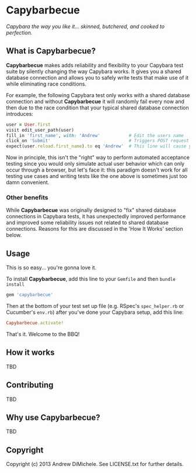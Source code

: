 # Capybarbecue

_Capybara the way you like it... skinned, butchered, and cooked to perfection._

## What is Capybarbecue?

**Capybarbecue** makes adds reliability and flexibility to your Capybara test suite by silently changing the way
Capybara works. It gives you a shared database connection and allows you to safely write tests that make use of it
while eliminating race conditions.

For example, the following Capybara test only works with a shared database connection and without **Capybarbecue** it
will randomly fail every now and then due to the race condition that your typical shared database connection
introduces:

```ruby
user = User.first
visit edit_user_path(user)
fill_in 'first_name', with: 'Andrew'           # Edit the users name
click_on 'Submit'                              # Triggers POST request
expect(user.reload.first_name).to eq 'Andrew'  # This line will cause you some headaches
```

Now in principle, this isn't the "right" way to perform automated acceptance testing since you would only simulate
actual user behavior which can only occur through a browser, but let's face it: this paradigm doesn't work for all
testing use cases and writing tests like the one above is sometimes just too damn convenient.

### Other benefits

While **Capybarbecue** was originally designed to "fix" shared database connections in Capybara tests, it has
unexpectedly improved performance and improved some reliability issues not related to shared database connections.
Reasons for this are discussed in the 'How It Works' section below.

## Usage

This is so easy... you're gonna love it.

To install **Capybarbecue**, add this line to your `Gemfile` and then `bundle install`

```ruby
gem 'capybarbecue'
```

Then at the bottom of your test set up file (e.g. RSpec's `spec_helper.rb` or Cucumber's `env.rb`) after you've done
your Capybara setup, add this line:

```ruby
Capybarbecue.activate!
```

That's it. Welcome to the BBQ!

## How it works

TBD

## Contributing

TBD

## Why use Capybarbecue?

TBD

## Copyright

Copyright (c) 2013 Andrew DiMichele. See LICENSE.txt for further details.

